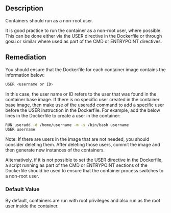 ## Description

Containers should run as a non-root user.

It is good practice to run the container as a non-root user, where possible. This can be done either via the USER directive in the Dockerfile or through gosu or similar where used as part of the CMD or ENTRYPOINT directives.

## Remediation

You should ensure that the Dockerfile for each container image contains the information below:

```bash
USER <username or ID>
```

In this case, the user name or ID refers to the user that was found in the container base image. If there is no specific user created in the container base image, then make use of the useradd command to add a specific user before the USER instruction in the Dockerfile.
For example, add the below lines in the Dockerfile to create a user in the container:

```bash
RUN useradd -d /home/username -m -s /bin/bash username
USER username
```

Note: If there are users in the image that are not needed, you should consider deleting them. After deleting those users, commit the image and then generate new instances of the containers.

Alternatively, if it is not possible to set the USER directive in the Dockerfile, a script running as part of the CMD or ENTRYPOINT sections of the Dockerfile should be used to ensure that the container process switches to a non-root user.

### Default Value

By default, containers are run with root privileges and also run as the root user inside the container.
